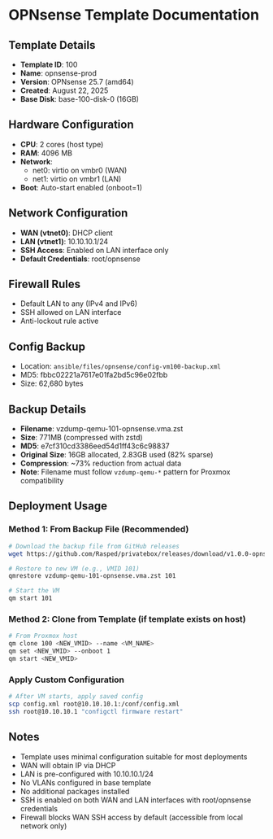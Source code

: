 # OPNsense Template Documentation

## Template Details
- **Template ID**: 100
- **Name**: opnsense-prod
- **Version**: OPNsense 25.7 (amd64)
- **Created**: August 22, 2025
- **Base Disk**: base-100-disk-0 (16GB)

## Hardware Configuration
- **CPU**: 2 cores (host type)
- **RAM**: 4096 MB
- **Network**:
  - net0: virtio on vmbr0 (WAN)
  - net1: virtio on vmbr1 (LAN)
- **Boot**: Auto-start enabled (onboot=1)

## Network Configuration
- **WAN (vtnet0)**: DHCP client
- **LAN (vtnet1)**: 10.10.10.1/24
- **SSH Access**: Enabled on LAN interface only
- **Default Credentials**: root/opnsense

## Firewall Rules
- Default LAN to any (IPv4 and IPv6)
- SSH allowed on LAN interface
- Anti-lockout rule active

## Config Backup
- Location: `ansible/files/opnsense/config-vm100-backup.xml`
- MD5: fbbc02221a7617e01fa2bd5c96e02fbb
- Size: 62,680 bytes

## Backup Details
- **Filename**: vzdump-qemu-101-opnsense.vma.zst
- **Size**: 771MB (compressed with zstd)
- **MD5**: e7cf310cd3386eed54d1ff43c6c98837
- **Original Size**: 16GB allocated, 2.83GB used (82% sparse)
- **Compression**: ~73% reduction from actual data
- **Note**: Filename must follow `vzdump-qemu-*` pattern for Proxmox compatibility

## Deployment Usage

### Method 1: From Backup File (Recommended)
```bash
# Download the backup file from GitHub releases
wget https://github.com/Rasped/privatebox/releases/download/v1.0.0-opnsense/vzdump-qemu-101-opnsense.vma.zst

# Restore to new VM (e.g., VMID 101)
qmrestore vzdump-qemu-101-opnsense.vma.zst 101

# Start the VM
qm start 101
```

### Method 2: Clone from Template (if template exists on host)
```bash
# From Proxmox host
qm clone 100 <NEW_VMID> --name <VM_NAME>
qm set <NEW_VMID> --onboot 1
qm start <NEW_VMID>
```

### Apply Custom Configuration
```bash
# After VM starts, apply saved config
scp config.xml root@10.10.10.1:/conf/config.xml
ssh root@10.10.10.1 "configctl firmware restart"
```

## Notes
- Template uses minimal configuration suitable for most deployments
- WAN will obtain IP via DHCP
- LAN is pre-configured with 10.10.10.1/24
- No VLANs configured in base template
- No additional packages installed
- SSH is enabled on both WAN and LAN interfaces with root/opnsense credentials
- Firewall blocks WAN SSH access by default (accessible from local network only)